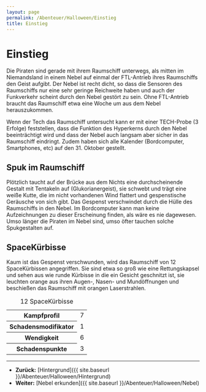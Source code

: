 ```yaml
---
layout: page
permalink: /Abenteuer/Halloween/Einstieg
title: Einstieg
---
```


# Einstieg

Die Piraten sind gerade mit ihrem Raumschiff unterwegs, als mitten im Niemandsland in einem Nebel auf einmal der FTL-Antrieb ihres Raumschiffs den Geist aufgibt. Der Nebel ist recht dicht, so dass die Sensoren des Raumschiffs nur eine sehr geringe Reichweite haben und auch der Funkverkehr scheint durch den Nebel gestört zu sein. Ohne FTL-Antrieb braucht das Raumschiff etwa eine Woche um aus dem Nebel herauszukommen.

Wenn der Tech das Raumschiff untersucht kann er mit einer TECH-Probe (3 Erfolge) feststellen, dass die Funktion des Hyperkerns durch den Nebel beeinträchtigt wird und dass der Nebel auch langsam aber sicher in das Raumschiff eindringt. Zudem haben sich alle Kalender (Bordcomputer, Smartphones, etc) auf den 31. Oktober gestellt.

## Spuk im Raumschiff

Plötzlich taucht auf der Brücke aus dem Nichts eine durchscheinende Gestalt mit Tentakeln auf (Glukorianergeist), sie schwebt und trägt eine weiße Kutte, die im nicht vorhandenen Wind flattert und gespenstische Geräusche von sich gibt. Das Gespenst verschwindet durch die Hülle des Raumschiffs in den Nebel. Im Bordcomputer kann man keine Aufzeichnungen zu dieser Erscheinung finden, als wäre es nie dagewesen. Umso länger die Piraten im Nebel sind, umso öfter tauchen solche Spukgestalten auf.

## SpaceKürbisse

Kaum ist das Gespenst verschwunden, wird das Raumschiff von 12 SpaceKürbissen angegriffen. Sie sind etwa so groß wie eine Rettungskapsel und sehen aus wie runde Kürbisse in die ein Gesicht geschnitzt ist, sie leuchten orange aus ihren Augen-, Nasen- und Mundöffnungen und beschießen das Raumschiff mit orangen Laserstrahlen.

<table>
<caption>12 SpaceKürbisse</caption>
<tbody>
<tr><th>Kampfprofil</th><td>7</td></tr>
<tr><th>Schadensmodifikator</th><td>1</td></tr>
<tr><th>Wendigkeit</th><td>6</td></tr>
<tr><th>Schadenspunkte</th><td>3</td></tr>
</tbody>
</table>

***

- **Zurück:** [Hintergrund]({{ site.baseurl }}/Abenteuer/Halloween/Hintergrund)
- **Weiter:** [Nebel erkunden]({{ site.baseurl }}/Abenteuer/Halloween/Nebel)

